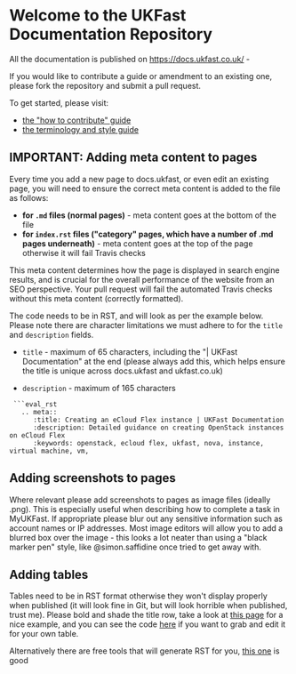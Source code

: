 # Welcome to the UKFast Documentation Repository

All the documentation is published on https://docs.ukfast.co.uk/ -

If you would like to contribute a guide or amendment to an existing one, please fork the repository and submit a pull request.

To get started, please visit:
- [the "how to contribute" guide](https://github.com/ukfast/docs.ukfast.co.uk/blob/master/contribute.md)
- [the terminology and style guide](https://github.com/ukfast/docs.ukfast.co.uk/blob/master/guide.md)

## IMPORTANT:  Adding meta content to pages

Every time you add a new page to docs.ukfast, or even edit an existing page, you will need to ensure the correct meta content is added to the file as follows:

- **for `.md` files (normal pages)** - meta content goes at the bottom of the file  
- **for `index.rst` files ("category" pages, which have a number of .md pages underneath)** - meta content goes at the top of the page otherwise it will fail Travis checks

This meta content determines how the page is displayed in search engine results, and is crucial for the overall performance of the website from an SEO perspective.  Your pull request will fail the automated Travis checks without this meta content (correctly formatted).

The code needs to be in RST, and will look as per the example below.  Please note there are character limitations we must adhere to for the `title` and `description` fields.

- `title` - maximum of 65 characters, including the "| UKFast Documentation" at the end (please always add this, which helps ensure the title is unique across docs.ukfast and ukfast.co.uk)

- `description` - maximum of 165 characters

```  
 ```eval_rst
   .. meta::
      :title: Creating an eCloud Flex instance | UKFast Documentation
      :description: Detailed guidance on creating OpenStack instances on eCloud Flex
      :keywords: openstack, ecloud flex, ukfast, nova, instance, virtual machine, vm, 
 ```
 
## Adding screenshots to pages

Where relevant please add screenshots to pages as image files (ideally .png).  This is especially useful when describing how to complete a task in MyUKFast.  If appropriate please blur out any sensitive information such as account names or IP addresses.  Most image editors will allow you to add a blurred box over the image - this looks a lot neater than using a "black marker pen" style, like @simon.saffidine once tried to get away with.

## Adding tables

Tables need to be in RST format otherwise they won't display properly when published (it will look fine in Git, but will look horrible when published, trust me).  Please bold and shade the title row, take a look at [this page](https://docs.ukfast.co.uk/cloud/flex/nova/flavour_sizes.html) for a nice example, and you can see the code [here](https://raw.githubusercontent.com/ukfast/docs.ukfast.co.uk/master/source/cloud/flex/nova/flavour_sizes.md) if you want to grab and edit it for your own table.  

Alternatively there are free tools that will generate RST for you, [this one](http://www.tablesgenerator.com/text_tables#) is good
